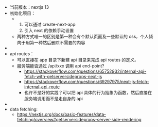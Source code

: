 - 当前版本：nextjs 13
- 初始化项目：
	- 1. 可以通过 create-next-app
	  2. 引入 next 的依赖手动设置
	- 两种方式唯一的区别是第一种会有个默认页面及一些默认的 css，个人倾向于用第一种然后删除不需要的内容
-
- api routes：
	- 可以直接在 app 目录下新建 api 目录来完成 api routes 的定义。
	- 服务端能否通过 /api/xxx 调用 api end-point?
		- https://stackoverflow.com/questions/65752932/internal-api-fetch-with-getserversideprops-next-js
		- https://stackoverflow.com/questions/69297975/next-js-fetch-internal-api-route
		- 也许不是好的实践？可以把 api 具体的行为抽象为函数，然后直接在服务端调用而不是走自身的 api
-
- data fetching:
	- https://nextjs.org/docs/basic-features/data-fetching/overview#getserversideprops-server-side-rendering